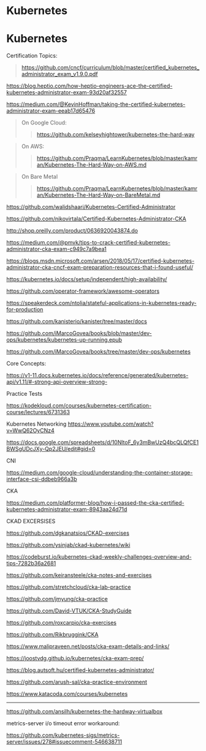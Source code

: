 # Kubernetes

# Kubernetes

Certification Topics:

> https://github.com/cncf/curriculum/blob/master/certified_kubernetes_administrator_exam_v1.9.0.pdf



https://blog.heptio.com/how-heptio-engineers-ace-the-certified-kubernetes-administrator-exam-93d20af32557


https://medium.com/@KevinHoffman/taking-the-certified-kubernetes-administrator-exam-eeab17d65476


> On Google Cloud:
>> https://github.com/kelseyhightower/kubernetes-the-hard-way

> On AWS:
>> https://github.com/Praqma/LearnKubernetes/blob/master/kamran/Kubernetes-The-Hard-Way-on-AWS.md

> On Bare Metal
>> https://github.com/Praqma/LearnKubernetes/blob/master/kamran/Kubernetes-The-Hard-Way-on-BareMetal.md

https://github.com/walidshaari/Kubernetes-Certified-Administrator

https://github.com/nikovirtala/Certified-Kubernetes-Administrator-CKA

http://shop.oreilly.com/product/0636920043874.do

https://medium.com/@pmvk/tips-to-crack-certified-kubernetes-administrator-cka-exam-c949c7a9bea1

https://blogs.msdn.microsoft.com/arsen/2018/05/17/certified-kubernetes-administrator-cka-cncf-exam-preparation-resources-that-i-found-useful/


https://kubernetes.io/docs/setup/independent/high-availability/




https://github.com/operator-framework/awesome-operators

https://speakerdeck.com/ntolia/stateful-applications-in-kubernetes-ready-for-production

https://github.com/kanisterio/kanister/tree/master/docs


https://github.com/iMarcoGovea/books/blob/master/dev-ops/kubernetes/kubernetes-up-running.epub

https://github.com/iMarcoGovea/books/tree/master/dev-ops/kubernetes



Core Concepts:
 
 https://v1-11.docs.kubernetes.io/docs/reference/generated/kubernetes-api/v1.11/#-strong-api-overview-strong-
 
 
 Practice Tests
 
 https://kodekloud.com/courses/kubernetes-certification-course/lectures/6731363
 
 Kubernetes Networking
 https://www.youtube.com/watch?v=WwQ62OyCNz4


https://docs.google.com/spreadsheets/d/10NltoF_6y3mBwUzQ4bcQLQfCE1BWSgUDcJXy-Qp2JEU/edit#gid=0



CNI

https://medium.com/google-cloud/understanding-the-container-storage-interface-csi-ddbeb966a3b



CKA

https://medium.com/platformer-blog/how-i-passed-the-cka-certified-kubernetes-administrator-exam-8943aa24d71d


CKAD EXCERSISES

https://github.com/dgkanatsios/CKAD-exercises

https://github.com/ysinjab/ckad-kubernetes/wiki

https://codeburst.io/kubernetes-ckad-weekly-challenges-overview-and-tips-7282b36a2681

https://github.com/keiransteele/cka-notes-and-exercises

https://github.com/stretchcloud/cka-lab-practice

https://github.com/jmyung/cka-practice

https://github.com/David-VTUK/CKA-StudyGuide

https://github.com/roxcarpio/cka-exercises

https://github.com/Rikbruggink/CKA

https://www.malipraveen.net/posts/cka-exam-details-and-links/

https://joostvdg.github.io/kubernetes/cka-exam-prep/

https://blog.autsoft.hu/certified-kubernetes-administrator/

https://github.com/arush-sal/cka-practice-environment

https://www.katacoda.com/courses/kubernetes


******
https://github.com/ansilh/kubernetes-the-hardway-virtualbox



metrics-server i/o timeout error workaround:

https://github.com/kubernetes-sigs/metrics-server/issues/278#issuecomment-546638711
